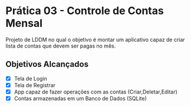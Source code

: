 # Prática 03 - Controle de Contas Mensal

Projeto de LDDM no qual o objetivo é montar um aplicativo capaz de criar lista de contas que devem ser pagas no mês.

## Objetivos Alcançados

- [x] Tela de Login
- [x] Tela de Registrar
- [x] App capaz de fazer operações com as contas (Criar,Deletar,Editar)
- [x] Contas armazenadas em um Banco de Dados (SQLite)